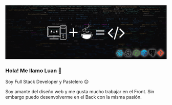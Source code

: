 <img src="./banner.gif" />

<h3>
Hola! Me llamo Luan 👋
</h3>

<p>
Soy Full Stack Developer y Pastelero 😊

Soy amante del diseño web y me gusta mucho trabajar en el Front.
Sin embargo puedo desenvolverme en el Back con la misma pasión.
</p>




<!--
**LuanKlett/LuanKlett** is a ✨ _special_ ✨ repository because its `README.md` (this file) appears on your GitHub profile.

Here are some ideas to get you started:

- 🔭 I’m currently working on ...
- 🌱 I’m currently learning ...
- 👯 I’m looking to collaborate on ...
- 🤔 I’m looking for help with ...
- 💬 Ask me about ...
- 📫 How to reach me: ...
- 😄 Pronouns: ...
- ⚡ Fun fact: ...
-->
